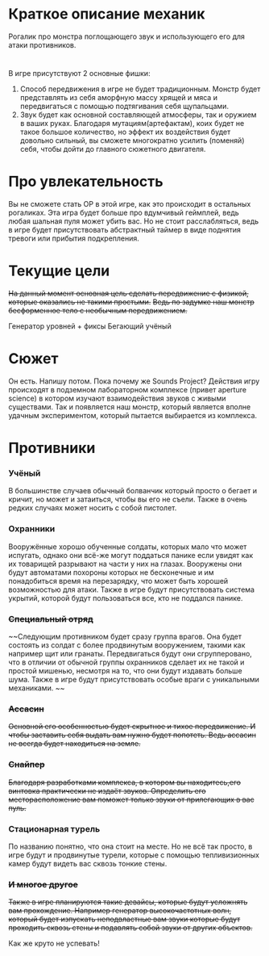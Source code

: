 # Краткое описание механик
  Рогалик про монстра поглощающего звук и использующего его для атаки противников.
#
  В игре присутствуют 2 основные фишки:
  1) Способ передвижения в игре не будет традиционным. Монстр будет представлять из себя аморфную массу хрящей и мяса и передвигаться с помощью подтягивания себя щупальцами.
  2) Звук будет как основной составляющей атмосферы, так и оружием в ваших руках. Благодаря мутациям(артефактам), коих будет не такое большое количество, но эффект их воздействия будет довольно сильный, вы сможете многократно усилить (поменяй) себя, чтобы дойти до главного сюжетного двигателя.

# Про увлекательность
  Вы не сможете стать OP в этой игре, как это происходит в остальных рогаликах. Эта игра будет больше про вдумчивый геймплей, ведь любая шальная пуля может убить вас. Но не стоит расслабляться, ведь в игре будет присутствовать абстрактный таймер в виде поднятия тревоги или прибытия подкрепления.
# Текущие цели
  ~~На данный момент основная цель сделать передвижение с физикой, которые оказались не такими простыми.~~
~~Ведь по задумке наш монстр бесформенное тело с необычным передвижением.~~

  Генератор уровней + фиксы
  Бегающий учёный
 # Сюжет
  Он есть. Напишу потом. Пока почему же Sounds Project? Действия игру происходят в подземном лабораторном комплексе (привет aperture science) в котором изучают взаимодействия звуков с живыми существами. Так и появляется наш монстр, который является вполне удачным экспериментом, который пытается выбирается из комплекса.
# Противники
### Учёный
В большинстве случаев обычный болванчик который просто о бегает и кричит, но может и затаиться, чтобы вы его не съели. Также в очень редких случаях может носить с собой пистолет.
### Охранники 
Вооружённые хорошо обученные солдаты, которых мало что может испугать, однако они всё-же могут поддаться панике если увидят как их товарищей разрывают на части у них на глазах. Вооружены они будут автоматами похороны которых не бесконечные и им понадобиться время на перезарядку, что может быть хорошей возможностью для атаки.
Также в игре будут присутствовать система укрытий, которой будут пользоваться все, кто не поддался панике.
### ~~Специальный отряд~~
~~Следующим противником будет сразу группа врагов. Она будет состоять из солдат с более продвинутым вооружением, такими как например щит или гранаты. Передвигаться будут они сгрупперовано, что в отличии от обычной группы охранников сделает их не такой и простой мишенью, несмотря на то, что они будут издавать больше шума.
Также в игре будут присутствовать особые враги с уникальными механиками. ~~
### ~~Ассасин~~
~~Основной его особенностью будет скрытное и тихое передвижение. И чтобы заставить себя выдать вам нужно будет попотеть. Ведь ассасин не всегда будет находиться на земле.~~
### ~~Снайпер~~
~~Благодаря разработками комплекса, в котором вы находитесь,его винтовка практически не издаёт звуков. Определить его месторасположение вам поможет только звуки от прилегающих в вас пуль.~~
### Стационарная турель 
По названию понятно, что она стоит на месте. Но не всё так просто, в игре будут и продвинутые турели, которые с помощью тепливизионных камер будут видеть вас сквозь тонкие стены.

### ~~И многое другое~~
 ~~Также в игре планируются такие девайсы, которые будут усложнять вам прохождение. Например генератор высокочастотных волн, который будет изпускать неподвластные вам звуки которые будут проходить сквозь стены и подавлять собой звуки от других объектов.~~
 
 Как же круто не успевать!
